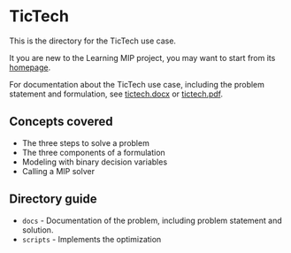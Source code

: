 # TicTech

This is the directory for the TicTech use case.

It you are new to the Learning MIP project, 
you may want to start from its
[homepage](
https://mip-master.github.io/learning_mip/).

For documentation about the TicTech use case, 
including the problem statement and formulation, see 
[tictech.docx](
../tictech/docs/tictech.docx)
or 
[tictech.pdf](
../tictech/docs/tictech.pdf).

## Concepts covered
- The three steps to solve a problem
- The three components of a formulation
- Modeling with binary decision variables
- Calling a MIP solver

## Directory guide
* `docs` - Documentation of the problem, including 
   problem statement and solution.
* `scripts` - Implements the optimization